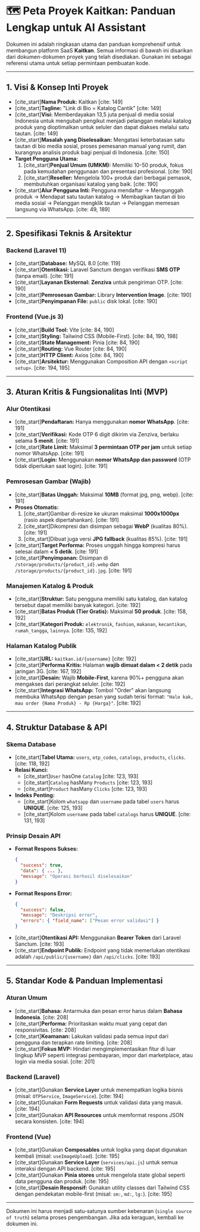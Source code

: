 # 🗺️ Peta Proyek Kaitkan: Panduan Lengkap untuk AI Assistant

Dokumen ini adalah ringkasan utama dan panduan komprehensif untuk membangun platform SaaS **Kaitkan**. Semua informasi di bawah ini disarikan dari dokumen-dokumen proyek yang telah disediakan. Gunakan ini sebagai referensi utama untuk setiap permintaan pembuatan kode.

---

## 1. Visi & Konsep Inti Proyek

* [cite_start]**Nama Produk:** Kaitkan [cite: 149]
* [cite_start]**Tagline:** "Link di Bio = Katalog Cantik" [cite: 149]
* [cite_start]**Visi:** Memberdayakan 13,5 juta penjual di media sosial Indonesia untuk mengubah pengikut menjadi pelanggan melalui katalog produk yang dioptimalkan untuk seluler dan dapat diakses melalui satu tautan. [cite: 149]
* [cite_start]**Masalah yang Diselesaikan:** Mengatasi keterbatasan satu tautan di bio media sosial, proses pemesanan manual yang rumit, dan kurangnya analisis produk bagi penjual di Indonesia. [cite: 150]
* **Target Pengguna Utama:**
    1.  [cite_start]**Penjual Umum (UMKM):** Memiliki 10-50 produk, fokus pada kemudahan penggunaan dan presentasi profesional. [cite: 190]
    2.  [cite_start]**Reseller:** Mengelola 100+ produk dari berbagai pemasok, membutuhkan organisasi katalog yang baik. [cite: 190]
* [cite_start]**Alur Pengguna Inti:** Pengguna mendaftar -> Mengunggah produk -> Mendapat satu tautan katalog -> Membagikan tautan di bio media sosial -> Pelanggan mengklik tautan -> Pelanggan memesan langsung via WhatsApp. [cite: 49, 189]

---

## 2. Spesifikasi Teknis & Arsitektur

### Backend (Laravel 11)
* [cite_start]**Database:** MySQL 8.0 [cite: 119]
* [cite_start]**Otentikasi:** Laravel Sanctum dengan verifikasi **SMS OTP** (tanpa email). [cite: 191]
* [cite_start]**Layanan Eksternal:** **Zenziva** untuk pengiriman OTP. [cite: 190]
* [cite_start]**Pemrosesan Gambar:** Library **Intervention Image**. [cite: 190]
* [cite_start]**Penyimpanan File:** `public` disk lokal. [cite: 190]

### Frontend (Vue.js 3)
* [cite_start]**Build Tool:** Vite [cite: 84, 190]
* [cite_start]**Styling:** Tailwind CSS (Mobile-First). [cite: 84, 190, 198]
* [cite_start]**State Management:** Pinia [cite: 84, 190]
* [cite_start]**Routing:** Vue Router [cite: 84, 190]
* [cite_start]**HTTP Client:** Axios [cite: 84, 190]
* [cite_start]**Arsitektur:** Menggunakan Composition API dengan `<script setup>`. [cite: 194, 195]

---

## 3. Aturan Kritis & Fungsionalitas Inti (MVP)

### Alur Otentikasi
* [cite_start]**Pendaftaran:** Hanya menggunakan **nomor WhatsApp**. [cite: 191]
* [cite_start]**Verifikasi:** Kode OTP 6 digit dikirim via Zenziva, berlaku selama **5 menit**. [cite: 191]
* [cite_start]**Rate Limit:** Maksimal **3 permintaan OTP per jam** untuk setiap nomor WhatsApp. [cite: 191]
* [cite_start]**Login:** Menggunakan **nomor WhatsApp dan password** (OTP tidak diperlukan saat login). [cite: 191]

### Pemrosesan Gambar (Wajib)
* [cite_start]**Batas Unggah:** Maksimal **10MB** (format jpg, png, webp). [cite: 191]
* **Proses Otomatis:**
    1.  [cite_start]Gambar di-resize ke ukuran maksimal **1000x1000px** (rasio aspek dipertahankan). [cite: 191]
    2.  [cite_start]Dikompresi dan disimpan sebagai **WebP** (kualitas 80%). [cite: 191]
    3.  [cite_start]Dibuat juga versi **JPG fallback** (kualitas 85%). [cite: 191]
* [cite_start]**Target Performa:** Proses unggah hingga kompresi harus selesai dalam **< 5 detik**. [cite: 191]
* [cite_start]**Penyimpanan:** Disimpan di `/storage/products/{product_id}.webp` dan `/storage/products/{product_id}.jpg`. [cite: 191]

### Manajemen Katalog & Produk
* [cite_start]**Struktur:** Satu pengguna memiliki satu katalog, dan katalog tersebut dapat memiliki banyak kategori. [cite: 192]
* [cite_start]**Batas Produk (Tier Gratis):** Maksimal **50 produk**. [cite: 158, 192]
* [cite_start]**Kategori Produk:** `elektronik`, `fashion`, `makanan`, `kecantikan`, `rumah_tangga`, `lainnya`. [cite: 135, 192]

### Halaman Katalog Publik
* [cite_start]**URL:** `kaitkan.id/{username}` [cite: 192]
* [cite_start]**Performa Kritis:** Halaman **wajib dimuat dalam < 2 detik** pada jaringan 3G. [cite: 167, 192]
* [cite_start]**Desain:** Wajib **Mobile-First**, karena 90%+ pengguna akan mengakses dari perangkat seluler. [cite: 192]
* [cite_start]**Integrasi WhatsApp:** Tombol "Order" akan langsung membuka WhatsApp dengan pesan yang sudah terisi format: `"Halo kak, mau order {Nama Produk} - Rp {Harga}"`. [cite: 192]

---

## 4. Struktur Database & API

### Skema Database
* [cite_start]**Tabel Utama:** `users`, `otp_codes`, `catalogs`, `products`, `clicks`. [cite: 118, 192]
* **Relasi Kunci:**
    * [cite_start]`User` hasOne `Catalog` [cite: 123, 193]
    * [cite_start]`Catalog` hasMany `Products` [cite: 123, 193]
    * [cite_start]`Product` hasMany `Clicks` [cite: 123, 193]
* **Indeks Penting:**
    * [cite_start]Kolom `whatsapp` dan `username` pada tabel `users` harus **UNIQUE**. [cite: 125, 193]
    * [cite_start]Kolom `username` pada tabel `catalogs` harus **UNIQUE**. [cite: 131, 193]

### Prinsip Desain API
* **Format Respons Sukses:**
    ```json
    {
      "success": true,
      "data": { ... },
      "message": "Operasi berhasil diselesaikan"
    }
    ```
* **Format Respons Error:**
    ```json
    {
      "success": false,
      "message": "Deskripsi error",
      "errors": { "field_name": ["Pesan error validasi"] }
    }
    ```
* [cite_start]**Otentikasi API:** Menggunakan **Bearer Token** dari Laravel Sanctum. [cite: 193]
* [cite_start]**Endpoint Publik:** Endpoint yang tidak memerlukan otentikasi adalah `/api/public/{username}` dan `/api/clicks`. [cite: 193]

---

## 5. Standar Kode & Panduan Implementasi

### Aturan Umum
* [cite_start]**Bahasa:** Antarmuka dan pesan error harus dalam **Bahasa Indonesia**. [cite: 208]
* [cite_start]**Performa:** Prioritaskan waktu muat yang cepat dan responsivitas. [cite: 208]
* [cite_start]**Keamanan:** Lakukan validasi pada semua input dari pengguna dan terapkan rate limiting. [cite: 208]
* [cite_start]**Fokus MVP:** Hindari mengimplementasikan fitur di luar lingkup MVP seperti integrasi pembayaran, impor dari marketplace, atau login via media sosial. [cite: 201]

### Backend (Laravel)
* [cite_start]Gunakan **Service Layer** untuk menempatkan logika bisnis (misal: `OTPService`, `ImageService`). [cite: 194]
* [cite_start]Gunakan **Form Requests** untuk validasi data yang masuk. [cite: 194]
* [cite_start]Gunakan **API Resources** untuk memformat respons JSON secara konsisten. [cite: 194]

### Frontend (Vue)
* [cite_start]Gunakan **Composables** untuk logika yang dapat digunakan kembali (misal: `useImageUpload`). [cite: 195]
* [cite_start]Gunakan **Service Layer** (`services/api.js`) untuk semua interaksi dengan API backend. [cite: 195]
* [cite_start]Gunakan **Pinia stores** untuk mengelola state global seperti data pengguna dan produk. [cite: 195]
* [cite_start]**Desain Responsif:** Gunakan utility classes dari Tailwind CSS dengan pendekatan mobile-first (misal: `sm:`, `md:`, `lg:`). [cite: 195]

---

Dokumen ini harus menjadi satu-satunya sumber kebenaran (`single source of truth`) selama proses pengembangan. Jika ada keraguan, kembali ke dokumen ini.
